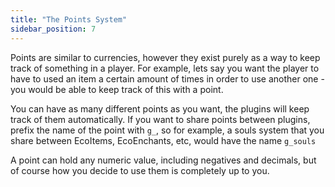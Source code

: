 ```yaml
---
title: "The Points System"
sidebar_position: 7
---
```


Points are similar to currencies, however they exist purely as a way to keep track of something in a player. For example, lets say you want the player to have to used an item a certain amount of times in order to use another one - you would be able to keep track of this with a point.

You can have as many different points as you want, the plugins will keep track of them automatically. If you want to share points between plugins, prefix the name of the point with `g_`, so for example, a souls system that you share between EcoItems, EcoEnchants, etc, would have the name `g_souls`

A point can hold any numeric value, including negatives and decimals, but of course how you decide to use them is completely up to you.
